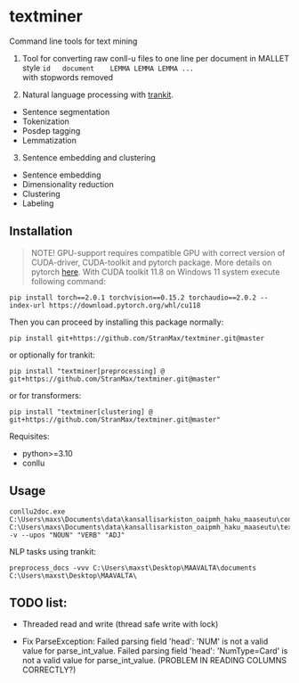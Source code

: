 # textminer

Command line tools for text mining

1. Tool for converting raw conll-u files to one 
line per document in MALLET style `id	document	LEMMA LEMMA LEMMA ...`  
with stopwords removed

2. Natural language processing with [trankit](https://github.com/nlp-uoregon/trankit).  
- Sentence segmentation  
- Tokenization  
- Posdep tagging  
- Lemmatization  

3. Sentence embedding and clustering  
- Sentence embedding  
- Dimensionality reduction  
- Clustering  
- Labeling  

## Installation

> NOTE! GPU-support requires compatible GPU with 
correct version of CUDA-driver, CUDA-toolkit and 
pytorch package. More details on pytorch [here](https://pytorch.org/get-started/locally/).
> With CUDA toolkit 11.8 on Windows 11 system execute following command:  
```
pip install torch==2.0.1 torchvision==0.15.2 torchaudio==2.0.2 --index-url https://download.pytorch.org/whl/cu118
```

Then you can proceed by installing this package normally:  
```
pip install git+https://github.com/StranMax/textminer.git@master
```

or optionally for trankit:  
```
pip install "textminer[preprocessing] @ git+https://github.com/StranMax/textminer.git@master"
```

or for transformers:  
```
pip install "textminer[clustering] @ git+https://github.com/StranMax/textminer.git@master"
```

Requisites:

- python>=3.10  
- conllu

## Usage

```
conllu2doc.exe C:\Users\maxs\Documents\data\kansallisarkiston_oaipmh_haku_maaseutu\conllu C:\Users\maxs\Documents\data\kansallisarkiston_oaipmh_haku_maaseutu\text_corpus_rmstopwords_lemma_ver4.txt -v --upos "NOUN" "VERB" "ADJ"
```

NLP tasks using trankit:  
```
preprocess_docs -vvv C:\Users\maxst\Desktop\MAAVALTA\documents C:\Users\maxst\Desktop\MAAVALTA\
```

## TODO list:

* Threaded read and write (thread safe write with lock)

* Fix ParseException: Failed parsing field 'head': 'NUM' is not a valid value for parse_int_value. Failed parsing field 'head': 'NumType=Card' is not a valid value for parse_int_value. (PROBLEM IN READING COLUMNS CORRECTLY?)